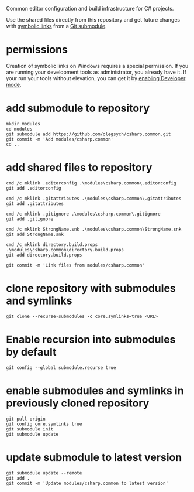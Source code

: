 Common editor configuration and build infrastructure for C# projects.

Use the shared files directly from this repository and get future changes with
[symbolic links](https://msdn.microsoft.com/en-us/library/windows/desktop/aa365680.aspx)
from a [Git submodule](https://git-scm.com/book/en/v2/Git-Tools-Submodules).

# permissions

Creation of symbolic links on Windows requires a special permission. 
If you are running your development tools as administrator, you already have it. 
If your run your tools without elevation, you can get it by 
[enabling Developer mode](https://docs.microsoft.com/en-us/windows/uwp/get-started/enable-your-device-for-development#accessing-settings-for-developers).

# add submodule to repository
```
mkdir modules
cd modules
git submodule add https://github.com/olegsych/csharp.common.git
git commit -m 'Add modules/csharp.common'
cd ..
```

# add shared files to repository
```
cmd /c mklink .editorconfig .\modules\csharp.common\.editorconfig
git add .editorconfig

cmd /c mklink .gitattributes .\modules\csharp.common\.gitattributes
git add .gitattributes

cmd /c mklink .gitignore .\modules\csharp.common\.gitignore
git add .gitignore

cmd /c mklink StrongName.snk .\modules\csharp.common\StrongName.snk
git add StrongName.snk

cmd /c mklink directory.build.props .\modules\csharp.common\directory.build.props
git add directory.build.props

git commit -m 'Link files from modules/csharp.common'
```

# clone repository with submodules and symlinks
```
git clone --recurse-submodules -c core.symlinks=true <URL>
```

# Enable recursion into submodules by default
```
git config --global submodule.recurse true
```

# enable submodules and symlinks in previously cloned repository
```
git pull origin
git config core.symlinks true
git submodule init
git submodule update
```

# update submodule to latest version
```
git submodule update --remote
git add .
git commit -m 'Update modules/csharp.common to latest version'
```
